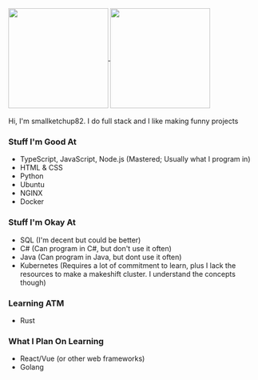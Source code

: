 <a href="https://github.com/anuraghazra/github-readme-stats">
  <img height=200 align="center" src="https://github-readme-stats.vercel.app/api?username=smallketchup82&theme=midnight-purple" />
</a>
<a href="https://github.com/anuraghazra/github-readme-stats">
  <img height=200 align="center" src="https://github-readme-stats.vercel.app/api/top-langs?username=smallketchup82&layout=compact&langs_count=8&card_width=320&theme=midnight-purple" />
</a><br /><br />
Hi, I'm smallketchup82. I do full stack and I like making funny projects

### Stuff I'm Good At
- TypeScript, JavaScript, Node.js (Mastered; Usually what I program in)
- HTML & CSS
- Python
- Ubuntu
- NGINX
- Docker 

### Stuff I'm Okay At
- SQL (I'm decent but could be better)
- C# (Can program in C#, but don't use it often)
- Java (Can program in Java, but dont use it often)
- Kubernetes (Requires a lot of commitment to learn, plus I lack the resources to make a makeshift cluster. I understand the concepts though)

### Learning ATM
- Rust

### What I Plan On Learning
- React/Vue (or other web frameworks)
- Golang
